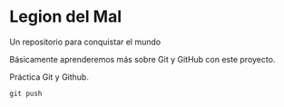 # Legion del Mal
Un repositorio para conquistar el mundo

Básicamente aprenderemos más sobre Git y GitHub con este proyecto.

Práctica Git y Github. 

```git
git push
```

